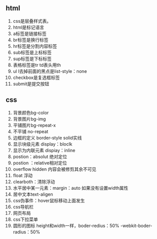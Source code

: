 ## html

1. css是层叠样式表。
2. html是标记语言
3. a标签是链接标签
4. br标签是换行标签
5. hr标签是分割内容标签
6. sub标签是上标标签
7. sup标签是下标标签
8. 表格标签是tr td表头用th
9. ul l去掉前面的黑点是list-style：none
10. checkbox是复选框标签
11. submit是提交按钮

## css

1. 背景颜色bg-color
2. 背景图片bg-img
3. 平铺图片bg-repeat-x
4. 不平铺 no-repeat
5. 边框的定义 border-style solid实线
6. 显示块级元素 display：bloclk
7. 显示为内联元素 dispiay：inline
8. postion：absolut 绝对定位
9. postion ：relative相对定位
10. overflow hidden 内容会被修剪其余不可见
11. float 浮动
12. clearboth：清除浮动
13. 水平居中某一元素：margin：auto 如果没有设置width属性
14. 居中文本text-aligen
15. css伪事件：hover鼠标移动上面发生
16. css导航栏
17. 网页布局
18. css下拉菜单
19. 圆形的图标 height和width一样，boder-redius：50%   -webkit-boder-radius：50%